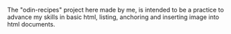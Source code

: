 The "odin-recipes" project here made by me, is intended to be a practice to advance my skills in basic html, listing, anchoring and inserting image into html documents.